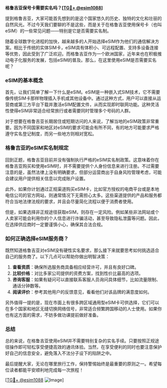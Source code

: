**格鲁吉亚保号卡需要实名吗？[[TG💪+ @esim1088](https://t.me/s/esim1088)]**

提到格鲁吉亚，大家可能首先想到的是这个国家悠久的历史、独特的文化和壮丽的自然风光。不过今天我们要聊的不是这些，而是关于在格鲁吉亚使用保号卡（也叫eSIM）的一些常见问题——特别是它是否需要实名制。

随着全球数字化进程的加快，越来越多的人开始选择eSIM作为他们的通信解决方案。相比于传统的实体SIM卡，eSIM具有体积小、可远程配置、支持多设备连接等优势，因此受到了广泛欢迎。而格鲁吉亚作为一个欧洲国家，近年来也在积极推动电子化服务的发展，包括eSIM的普及。那么，在这里使用eSIM是否需要实名呢？

### eSIM的基本概念

首先，让我们简单了解一下什么是eSIM。eSIM是一种嵌入式SIM技术，它不需要像传统SIM卡那样物理插入手机或其他设备中。通过这种方式，用户可以直接从运营商或第三方平台下载并激活eSIM配置文件，从而实现即时联网功能。这种灵活性使得eSIM非常适合经常旅行或者需要同时管理多个号码的人群。

对于想要在格鲁吉亚长期居住或短期访问的人来说，了解当地的eSIM政策非常重要。因为不同国家和地区对eSIM的要求可能会有所不同，有的地方可能要求严格遵守实名登记制度，而另一些地方则相对宽松。

### 格鲁吉亚的eSIM实名制规定

回到正题，格鲁吉亚目前并没有强制执行严格的eSIM实名制政策。这意味着你在格鲁吉亚购买和使用eSIM时，并不需要提供个人身份信息来进行注册。不过需要注意的是，虽然法律上没有明确要求，但部分运营商出于自身风险管理考虑，可能会建议用户提供相关信息以完成账户设置。

此外，如果你计划通过正规渠道购买eSIM卡，比如官方授权的电商平台或是本地电信公司的官方网站，则通常情况下无需担心太多。这些渠道提供的产品和服务都符合当地法律法规的要求，并且会尽量简化流程以便于消费者使用。

但是，如果选择非正规途径获取eSIM，则存在一定风险。例如某些非法网站或个人卖家可能会利用你的个人信息进行诈骗活动，甚至导致隐私泄露等问题。因此，在选择供应商时一定要谨慎小心，确保其合法合规。

### 如何正确选择eSIM服务商？

既然知道格鲁吉亚对eSIM没有硬性实名要求，那么接下来就要思考如何挑选适合自己的服务商了。以下几点可以帮助你做出明智决策：

1. **查看资质**：确保所选服务商具备相应经营许可，并且有良好口碑。
2. **比较价格**：对比多家公司提供的资费方案，找到性价比最高的选项。
3. **咨询客服**：如果有疑问可以直接联系客服人员询问具体细节，比如流量限制、通话分钟数等。
4. **阅读评价**：参考其他用户的反馈意见，看看他们对该品牌的满意度如何。

另外值得一提的是，现在市面上有很多跨区域通用型eSIM卡可供选择，它们可以在多个国家和地区无缝切换网络信号，非常适合频繁跨国移动的人士使用。如果你也有这方面的需求，不妨多做功课提前做好准备。

### 总结

总的来说，在格鲁吉亚使用eSIM并不需要特别复杂的实名手续。只要按照正规途径操作即可轻松享受便捷高效的通讯体验。当然，在享受便利的同时也要注意保护好自己的信息安全，避免落入不法分子设下的陷阱之中。

最后提醒大家，无论在哪里旅行工作，保持警惕始终是最重要的原则之一。希望每位读者都能平安顺利地完成每一次旅程！

[[TG💪+ @esim1088](https://t.me/s/esim1088) ![Image](https://i.postimg.cc/4NQfJmqS/Snipaste-2025-05-13-00-14-12.png)]